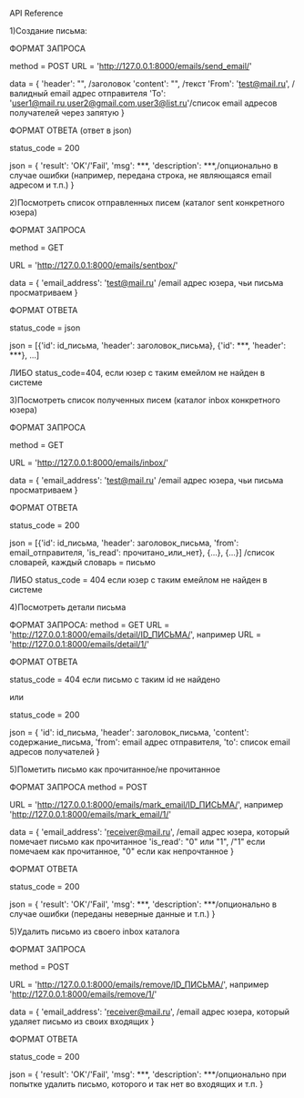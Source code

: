 API Reference

1)Создание письма:

ФОРМАТ ЗАПРОСА

method = POST
URL = 'http://127.0.0.1:8000/emails/send_email/'

data = {
	'header': "", /заголовок
	'content': "", /текст
	'From': 'test@mail.ru', /валидный email адрес отправителя
	'To': 'user1@mail.ru,user2@gmail.com,user3@list.ru'/список email адресов получателей через запятую
}

ФОРМАТ ОТВЕТА (ответ в json)

status_code = 200

json = {
	'result': 'OK'/'Fail',
	'msg': ***,
	'description': ***,/опционально в случае ошибки (например, передана строка, не являющаяся email адресом и т.п.)
}


2)Посмотреть список отправленных писем (каталог sent конкретного юзера)

ФОРМАТ ЗАПРОСА

method = GET

URL = 'http://127.0.0.1:8000/emails/sentbox/'

data = {
	'email_address': 'test@mail.ru' /email адрес юзера, чьи письма просматриваем
}

ФОРМАТ ОТВЕТА

status_code = json

json = [{'id': id_письма, 'header': заголовок_письма}, {'id': ***, 'header': ***}, ...]

ЛИБО status_code=404, если юзер с таким емейлом не найден в системе

3)Посмотреть список полученных писем (каталог inbox конкретного юзера)

ФОРМАТ ЗАПРОСА

method = GET

URL = 'http://127.0.0.1:8000/emails/inbox/'

data = {
	'email_address': 'test@mail.ru' /email адрес юзера, чьи письма просматриваем
}

ФОРМАТ ОТВЕТА

status_code = 200

json = [{'id': id_письма, 'header': заголовок_письма, 'from': email_отправителя, 'is_read': прочитано_или_нет}, {...}, {...}] /список словарей, каждый словарь = письмо

ЛИБО
status_code = 404 если юзер с таким емейлом не найден в системе

4)Посмотреть детали письма

ФОРМАТ ЗАПРОСА:
method = GET
URL = 'http://127.0.0.1:8000/emails/detail/ID_ПИСЬМА/', например
URL = 'http://127.0.0.1:8000/emails/detail/1/'

ФОРМАТ ОТВЕТА

status_code = 404 если письмо с таким id не найдено

или

status_code = 200

json = {
	'id': id_письма,
	'header': заголовок_письма,
	'content': содержание_письма,
	'from': email адрес отправителя,
	'to': список email адресов получателей
}

5)Пометить письмо как прочитанное/не прочитанное

ФОРМАТ ЗАПРОСА
method = POST

URL = 'http://127.0.0.1:8000/emails/mark_email/ID_ПИСЬМА/', например
'http://127.0.0.1:8000/emails/mark_email/1/'

data = {
	'email_address': 'receiver@mail.ru', /email адрес юзера, который помечает письмо как прочитанное
	'is_read': "0" или "1", /"1" если помечаем как прочитанное, "0" если как непрочтанное
}

ФОРМАТ ОТВЕТА

status_code = 200

json = {
	'result': 'OK'/'Fail',
	'msg': ***,
	'description': ***/опционально в случае ошибки (переданы неверные данные и т.п.)
}

5)Удалить письмо из своего inbox каталога

ФОРМАТ ЗАПРОСА

method = POST

URL = 'http://127.0.0.1:8000/emails/remove/ID_ПИСЬМА/', например
'http://127.0.0.1:8000/emails/remove/1/'

data = {
	'email_address': 'receiver@mail.ru', /email адрес юзера, который удаляет письмо из своих входящих
}

ФОРМАТ ОТВЕТА

status_code = 200

json = {
	'result': 'OK'/'Fail',
	'msg': ***,
	'description': ***/опционально при попытке удалить письмо, которого и так нет во входящих и т.п.
}
